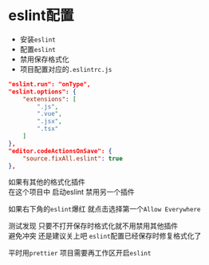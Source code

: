 
# **eslint配置**
* 安装`eslint`
* 配置`eslint`
* 禁用保存格式化
* 项目配置对应的`.eslintrc.js`

```json
"eslint.run": "onType",
"eslint.options": {
    "extensions": [
        ".js",
        ".vue",
        ".jsx",
        ".tsx"
    ]
},
"editor.codeActionsOnSave": {
    "source.fixAll.eslint": true
},
```

如果有其他的格式化插件  
在这个项目中 启动eslint 禁用另一个插件  

如果右下角的`eslint`爆红 就点击选择第一个`Allow Everywhere`  

测试发现 只要不打开保存时格式化就不用禁用其他插件  
避免冲突 还是建议关上吧 `eslint`配置已经保存时修复格式化了  

平时用`prettier` 项目需要再工作区开启`eslint`  


